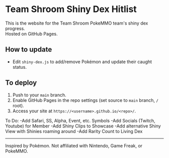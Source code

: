 # Team Shroom Shiny Dex Hitlist

This is the website for the Team Shroom PokeMMO team's shiny dex progress.  
Hosted on GitHub Pages.

## How to update

- Edit `shiny-dex.js` to add/remove Pokémon and update their caught status.

## To deploy

1. Push to your `main` branch.
2. Enable GitHub Pages in the repo settings (set source to `main` branch, `/` root).
3. Access your site at `https://<username>.github.io/<repo>/`.

To Do:
-Add Safari, SS, Alpha, Event, etc. Symbols
-Add Socials (Twitch, Youtube) for Member
-Add Shiny Clips to Showcase
-Add alternative Shiny View with Shinies roaming around
-Add Rarity Count to Living Dex

---
Inspired by Pokémon. Not affiliated with Nintendo, Game Freak, or PokeMMO.
